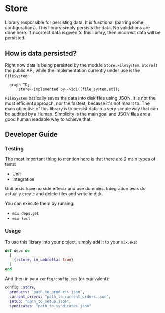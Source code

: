 # Store

Library responsible for persisting data. It is functional (barring some configurations).
This library simply persists the data. No validations are done here. If incorrect data is given
to this library, then incorrect data will be persisted. 

## How is data persisted?

Right now data is being persisted by the module `Store.FileSystem`. `Store` is the public API, while the 
implementation currently under use is the `FileSystem`:

```mermaid
  graph TD;
      store--implemented by-->id1([file_system.ex]);
```

`FileSystem` basically saves the data into disk files using JSON. It is not the most efficient approach, nor the fastest,
because it's not meant to. The main objective of this library is to persist data in a very simple way that can be audited by
a Human. Simplicity is the main goal and JSON files are a good human readable way to achieve that.

## Developer Guide

### Testing

The most important thing to mention here is that there are 2 main types of tests:
 - Unit
 - Integration

Unit tests have no side effects and use dummies. 
Integration tests do actually create and delete files and write in disk. 

You can execute them by running:

 - `mix deps.get`
 - `mix test`

### Usage

To use this library into your project, simply add it to your `mix.exs`:

```elixir
def deps do
  [
    {:store, in_umbrella: true}
  ]
end
```

And then in your `config/config.exs` (or equivalent):

```elixir
config :store,
  products: "path_to_products.json",
  current_orders: "path_to_current_orders.json",
  setup: "path_to_setup.json",
  syndicates: "path_to_syndicates.json"
```

